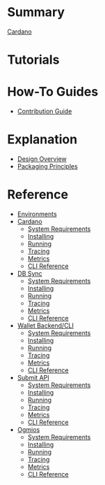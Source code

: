 # Summary

[Cardano](README.md)

# Tutorials

# How-To Guides

- [Contribution Guide]()

# Explanation

- [Design Overview]()
- [Packaging Principles]()

# Reference

- [Environments](environments.md)
- [Cardano]()
  - [System Requirements]()
  - [Installing]()
  - [Running]()
  - [Tracing]()
  - [Metrics]()
  - [CLI Reference]()
- [DB Sync]()
  - [System Requirements]()
  - [Installing]()
  - [Running]()
  - [Tracing]()
  - [Metrics]()
  - [CLI Reference]()
- [Wallet Backend/CLI]()
  - [System Requirements]()
  - [Installing]()
  - [Running]()
  - [Tracing]()
  - [Metrics]()
  - [CLI Reference]()
- [Submit API]()
  - [System Requirements]()
  - [Installing]()
  - [Running]()
  - [Tracing]()
  - [Metrics]()
  - [CLI Reference]()
- [Ogmios]()
  - [System Requirements]()
  - [Installing]()
  - [Running]()
  - [Tracing]()
  - [Metrics]()
  - [CLI Reference]()
